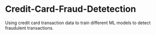 # Credit-Card-Fraud-Detetection
Using credit card transaction data to train different ML models to detect fraudulent transactions.
